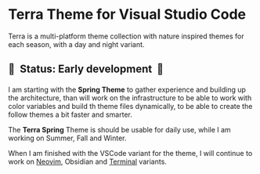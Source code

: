# Terra Theme for Visual Studio Code

Terra is a multi-platform theme collection with nature inspired themes for each season, with a day and night variant.

## 🚧 &nbsp;Status: Early development &nbsp;🚧</p>

I am starting with the **Spring Theme** to gather experience and building up the architecture, than will work on the infrastructure to be able to work with color variables and build th theme files dynamically, to be able to create the follow themes a bit faster and smarter.

The **Terra Spring** Theme is should be usable for daily use, while I am working on Summer, Fall and Winter.

When I am finished with the VSCode variant for the theme, I will continue to work on [Neovim](https://github.com/terra-theme/nvim), Obsidian and [Terminal](https://github.com/terra-theme/terminal) variants.

